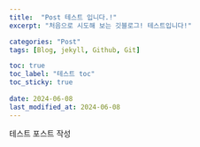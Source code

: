 ```yaml
---
title:  "Post 테스트 입니다.!"
excerpt: "처음으로 시도해 보는 깃블로그! 테스트입니다!"

categories: "Post"
tags: [Blog, jekyll, Github, Git]

toc: true
toc_label: "테스트 toc"
toc_sticky: true
 
date: 2024-06-08
last_modified_at: 2024-06-08
---
```

테스트 포스트 작성